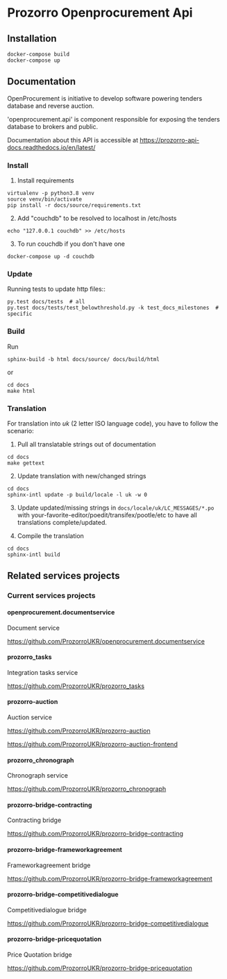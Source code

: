 # Prozorro Openprocurement Api



## Installation

```
docker-compose build
docker-compose up
```

## Documentation

OpenProcurement is initiative to develop software 
powering tenders database and reverse auction.

'openprocurement.api' is component responsible for 
exposing the tenders database to brokers and public.

Documentation about this API is accessible at
https://prozorro-api-docs.readthedocs.io/en/latest/

### Install

1. Install requirements

```
virtualenv -p python3.8 venv
source venv/bin/activate
pip install -r docs/source/requirements.txt
```

2. Add "couchdb" to be resolved to localhost in /etc/hosts

```
echo "127.0.0.1 couchdb" >> /etc/hosts
```

3. To run couchdb if you don't have one

```
docker-compose up -d couchdb
```

### Update

Running tests to update http files::

```
py.test docs/tests  # all
py.test docs/tests/test_belowthreshold.py -k test_docs_milestones  # specific
```

### Build

Run

```
sphinx-build -b html docs/source/ docs/build/html
```

or

```
cd docs
make html
```

### Translation

For translation into *uk* (2 letter ISO language code), you have to follow the scenario:

1. Pull all translatable strings out of documentation

```
cd docs
make gettext
```

2. Update translation with new/changed strings

```
cd docs
sphinx-intl update -p build/locale -l uk -w 0
```

3. Update updated/missing strings in `docs/locale/uk/LC_MESSAGES/*.po` with your-favorite-editor/poedit/transifex/pootle/etc to have all translations complete/updated.

4. Compile the translation

```
cd docs
sphinx-intl build
```


## Related services projects

### Current services projects

#### openprocurement.documentservice

Document service

https://github.com/ProzorroUKR/openprocurement.documentservice

#### prozorro_tasks

Integration tasks service

https://github.com/ProzorroUKR/prozorro_tasks

#### prozorro-auction

Auction service

https://github.com/ProzorroUKR/prozorro-auction

https://github.com/ProzorroUKR/prozorro-auction-frontend

#### prozorro_chronograph

Chronograph service

https://github.com/ProzorroUKR/prozorro_chronograph

#### prozorro-bridge-contracting

Contracting bridge

https://github.com/ProzorroUKR/prozorro-bridge-contracting

#### prozorro-bridge-frameworkagreement

Frameworkagreement bridge

https://github.com/ProzorroUKR/prozorro-bridge-frameworkagreement

#### prozorro-bridge-competitivedialogue

Competitivedialogue bridge

https://github.com/ProzorroUKR/prozorro-bridge-competitivedialogue

#### prozorro-bridge-pricequotation

Price Quotation bridge

https://github.com/ProzorroUKR/prozorro-bridge-pricequotation
